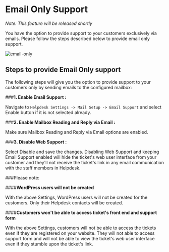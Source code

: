 # Email Only Support

*Note: This feature will be released shortly*

You have the option to provide support to your customers exclusively via emails. Please follow the steps described below to provide email only support.

![email-only](https://cloud.githubusercontent.com/assets/8191145/9194951/dbf1c572-403c-11e5-82ea-4541949f9865.png)



## Steps to provide Email Only support

The following steps will give you the option to provide support to your customers only by sending emails to the configured mailbox:

###**1. Enable Email Support :**

Navigate to ```Helpdesk Settings -> Mail Setup -> Email Support``` and select Enable button if it is not selected already.



###**2. Enable Mailbox Reading and Reply via Email :**

Make sure Mailbox Reading and Reply via Email options are enabled.

###**3. Disable Web Support :**

Select Disable and save the changes. Disabling Web Support and keeping Email Support enabled will hide the ticket's web user interface from your customer and they'll not receive the ticket's link in any email communication with the staff members in Helpdesk.


###Please note:

####**WordPress users will not be created**

With the above Settings, WordPress users will not be created for the customers. Only their Helpdesk contacts will be created.

####**Customers won't be able to access ticket's front end and support form**

 With the above Settings, customers will not be able to access the tickets even if they are registered on your website. They will not able to access support form and will not be able to view the ticket's web user interface even if they stumble upon the ticket's link.



